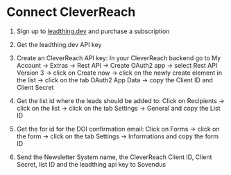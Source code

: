 # Connect CleverReach

1. Sign up to [leadthing.dev](https://leadthing.dev) and purchase a subscription

2. Get the leadthing.dev API key

3. Create an CleverReach API key: In your CleverReach backend go to My Account → Extras → Rest API → Create OAuth2 app → select Rest API Version 3 → click on Create now → click on the newly create element in the list → click on the tab OAuth2 App Data → copy the Client ID and Client Secret

4. Get the list id where the leads should be added to: Click on Recipients → click on the list → click on the tab Settings → General and copy the List ID

5. Get the for id for the DOI confirmation email: Click on Forms → click on the form → click on the tab Settings → Informations and copy the form ID

6. Send the Newsletter System name, the CleverReach Client ID, Client Secret, list ID and the leadthing api key to Sovendus
